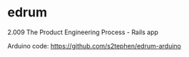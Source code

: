 edrum
=====

2.009 The Product Engineering Process - Rails app

Arduino code: https://github.com/s2tephen/edrum-arduino
